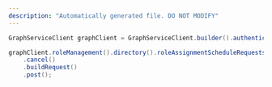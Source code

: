 ```yaml
---
description: "Automatically generated file. DO NOT MODIFY"
---
```

<!-- markdownlint-disable MD041 -->

```java
GraphServiceClient graphClient = GraphServiceClient.builder().authenticationProvider( authProvider ).buildClient();

graphClient.roleManagement().directory().roleAssignmentScheduleRequests("15fec3d4-64b1-4b03-beb7-f1ba6dddf6cc")
    .cancel()
    .buildRequest()
    .post();
```
